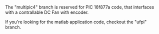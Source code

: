 The "multipic4" branch is reserved for PIC 16f877a code, that interfaces 
with a contrallable DC Fan with encoder.

If you're looking for the matlab application code, checkout the "ufpi" 
branch.